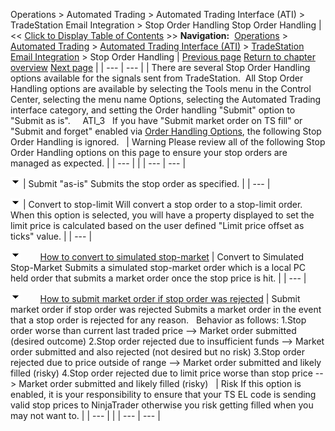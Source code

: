 ﻿
Operations \> Automated Trading \> Automated Trading Interface (ATI) \> TradeStation Email Integration \> Stop Order Handling
Stop Order Handling
| \<\< [Click to Display Table of Contents](stop_order_handling.md) \>\> **Navigation:**     [Operations](operations.md) \> [Automated Trading](automated_trading.md) \> [Automated Trading Interface (ATI)](automated_trading_interface_at.md) \> [TradeStation Email Integration](tradestation_email_integration.md) \> Stop Order Handling | [Previous page](order_handling_options.md) [Return to chapter overview](tradestation_email_integration.md) [Next page](workspace_options.md) |
| --- | --- |
| There are several Stop Order Handling options available for the signals sent from TradeStation.  All Stop Order Handling options are available by selecting the Tools menu in the Control Center, selecting the menu name Options, selecting the Automated Trading interface category, and setting the Order handling "Submit" option to "Submit as is".     ATI_3   If you have "Submit market order on TS fill" or "Submit and forget" enabled via [Order Handling Options](order_handling_options.md), the following Stop Order Handling is ignored.     | Warning Please review all of the following Stop Order Handling options on this page to ensure your stop orders are managed as expected. | | --- | |
| --- | --- |

![tog_minus](tog_minus.gif)
| Submit "as\-is" Submits the stop order as specified. |
| --- |

![tog_minus](tog_minus.gif)
| Convert to stop\-limit Will convert a stop order to a stop\-limit order. When this option is selected, you will have a property displayed to set the limit price is calculated based on the user defined "Limit price offset as ticks" value. |
| --- |

![tog_minus](tog_minus.gif)        [How to convert to simulated stop\-market](javascript:HMToggle('toggle','HowToConvertToSimulatedStopMarket','HowToConvertToSimulatedStopMarket_ICON'))
| Convert to Simulated Stop\-Market Submits a simulated stop\-market order which is a local PC held order that submits a market order once the stop price is hit. |
| --- |

![tog_minus](tog_minus.gif)        [How to submit market order if stop order was rejected](javascript:HMToggle('toggle','HowToSubmitMarketOrderIfStopOrderWasRejected','HowToSubmitMarketOrderIfStopOrderWasRejected_ICON'))
| Submit market order if stop order was rejected Submits a market order in the event that a stop order is rejected for any reason.    Behavior as follows: 1\.Stop order worse than current last traded price \-\-\> Market order submitted (desired outcome) 2\.Stop order rejected due to insufficient funds \-\-\> Market order submitted and also rejected (not desired but no risk) 3\.Stop order rejected due to price outside of range \-\-\> Market order submitted and likely filled (risky) 4\.Stop order rejected due to limit price worse than stop price \-\-\> Market order submitted and likely filled (risky)     | Risk If this option is enabled, it is your responsibility to ensure that your TS EL code is sending valid stop prices to NinjaTrader otherwise you risk getting filled when you may not want to. | | --- | |
| --- | --- |

